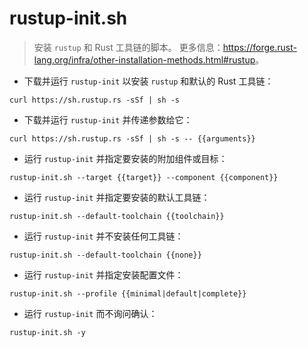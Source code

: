 # rustup-init.sh

> 安装 `rustup` 和 Rust 工具链的脚本。
> 更多信息：<https://forge.rust-lang.org/infra/other-installation-methods.html#rustup>。

- 下载并运行 `rustup-init` 以安装 `rustup` 和默认的 Rust 工具链：

`curl https://sh.rustup.rs -sSf | sh -s`

- 下载并运行 `rustup-init` 并传递参数给它：

`curl https://sh.rustup.rs -sSf | sh -s -- {{arguments}}`

- 运行 `rustup-init` 并指定要安装的附加组件或目标：

`rustup-init.sh --target {{target}} --component {{component}}`

- 运行 `rustup-init` 并指定要安装的默认工具链：

`rustup-init.sh --default-toolchain {{toolchain}}`

- 运行 `rustup-init` 并不安装任何工具链：

`rustup-init.sh --default-toolchain {{none}}`

- 运行 `rustup-init` 并指定安装配置文件：

`rustup-init.sh --profile {{minimal|default|complete}}`

- 运行 `rustup-init` 而不询问确认：

`rustup-init.sh -y`